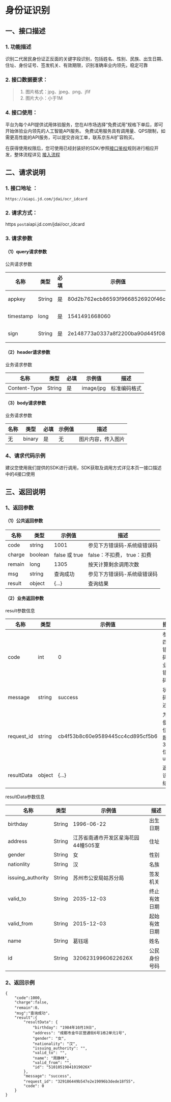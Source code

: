 # 身份证识别

## 一、接口描述 

### 1. 功能描述  

  识别二代居民身份证正反面的关键字段识别，包括姓名、性别、民族、出生日期、住址、身份证号、签发机关、有效期限，识别准确率业内领先，稳定可靠
  
### 2. 接口数据要求：  
> 1. 图片格式：jpg、jpeg、png、jfif
> 2. 图片大小：小于1M 

### 4. 接口使用：  
  平台为每个API提供试用体验服务，您在AI市场选择“免费试用”规格下单后，即可开始体验业内领先的人工智能API服务。
免费试用服务具有调用量、QPS限制，如需更高性能的API服务，可以提交咨询工单，联系京东AI扩容购买。

在获得使用权限后，您可使用已经封装好的SDK/参照[接口鉴权](https://aidoc.jd.com/user/auth.html)规则进行相应开发，整体流程详见   [接入流程](https://aidoc.jd.com/user/flow.html)  

## 二、请求说明
### 1. 接口地址 ：

```
https://aiapi.jd.com/jdai/ocr_idcard
```
### 2. 请求方式：  
https  `post`aiapi.jd.com/jdai/ocr_idcard
### 3. 请求参数    
#### （1）query请求参数  
公共请求参数  

名称 | 类型 | 必填 | 示例值	| 描述
------|------|-----|-----|-----
appkey | String | 是 | 80d2b762ecb86593f9668526920f46c	 | 您的appkey，可在买家中心控制台中获取  
timestamp | long | 是 | 1541491668060 | 请求的时间戳，精确到毫秒，timestamp有效期5分钟  
sign | String | 是 | 2e148773a0337a8f2200ba90d445f083	 | 签名，根据规则MD5(sectetkey,timestamp)， 

#### （2）header请求参数
业务请求参数

名称 | 类型 | 必填 | 示例值 | 描述
------|-----|-----|-----|-----
Content-Type | String | 是 | image/jpg | 标准编码格式

#### （3）body请求参数
业务请求参数

名称 | 类型 | 必填 | 示例值 | 描述
------|-----|-----|-----|-----
无 | binary | 是 | 无 | 图片内容，传入图片

### 4、请求代码示例
建议您使用我们提供的SDK进行调用，SDK获取及调用方式详见本页一接口描述中的4接口使用

## 三、返回说明
### 1、返回参数
#### （1）公共返回参数  

名称 | 类型 | 示例值 | 描述
------|-----|-----|-----
code | string | 1001 | 参见下方错误码-系统级错误码
charge | boolean | false 或 true | false：不扣费， true：扣费
remain | long | 1305 | 按天计算剩余调用次数
msg | string | 查询成功 | 参见下方错误码-系统级错误码
result | object | {...} | 查询结果

#### （2）业务返回参数
result参数信息

名称 | 类型 | 示例值 | 描述
------|-----|-----|-----
code|	int|	0|	参照四、错误码-业务错误码
message|	string|	success|	状态码描述
request_id|	string|	cb4f53b8c60e9589445cc4cd895cf5b6|	为方便定位问题的32位uuid
resultData|	object|	{...}|	返回识别结果

resultData参数信息

名称 | 类型 | 示例值 | 描述
------|-----|-----|-----
birthday | String | 1996-06-22 | 出生日期
address | String | 江苏省南通市开发区星海花园44幢505室 | 住址
gender | String | 女 | 性别
nationlity | String | 汉 | 名族
issuing_authority | String | 苏州市公安局姑苏分局 | 签发机关
valid_to | String | 2035-12-03 | 终止有效日期
valid_from | String | 2015-12-03 | 起始有效日期   
name | String | 葛钰瑶 |  	姓名  
id | String | 32062319960622626X | 公民身份号码  

### 2、返回示例   


```
{
    "code":1000,
    "charge":false,
    "remain":0，
    "msg":"查询成功"，
    "result":{
        "resultData": {
            "birthday": "1984年10月19日",
            "address": "成都市金牛区营通街6号1栋2单元1号",
            "gender": "女",
            "nationality": "汉",
            "issuing_authority": "",
            "valid_to": "",
            "name": "周静林",
            "valid_from": "",
            "id": "51010519841019026X"
        },
        "message": "success",
        "request_id": "329186449b547e2e19096b3dede18f55"，
        "code": 0
    }
}

```

